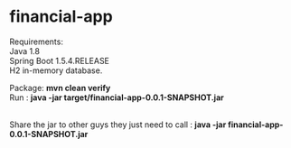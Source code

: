 # financial-app

Requirements:<br/>
Java 1.8<br/>
Spring Boot 1.5.4.RELEASE<br/>
H2 in-memory database.<br/>

Package: <b> mvn clean verify </b> <br/>
Run : <b> java -jar target/financial-app-0.0.1-SNAPSHOT.jar </b><br/><br/>

Share the jar to other guys they just need to call : <b> java -jar financial-app-0.0.1-SNAPSHOT.jar</b>


